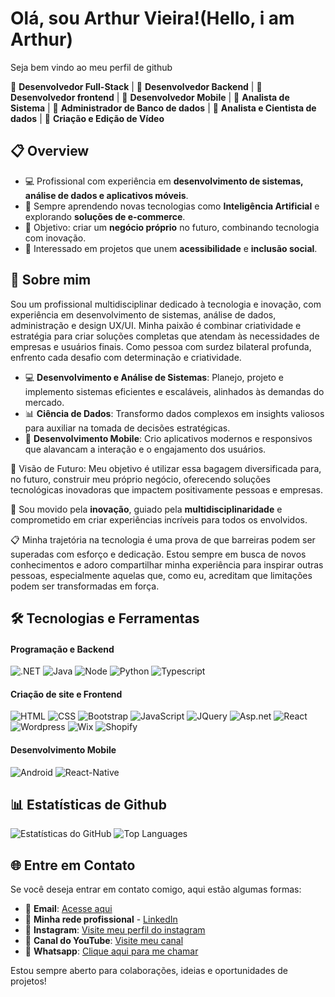 # Olá, sou Arthur Vieira!(Hello, i am Arthur)

Seja bem vindo ao meu perfil de github

🎯 **Desenvolvedor Full-Stack** |
🎯 **Desenvolvedor Backend** |
🎯 **Desenvolvedor frontend** |
🎯 **Desenvolvedor Mobile** |
🎯 **Analista de Sistema** |
🎯 **Administrador de Banco de dados** |
🎯 **Analista e Cientista de dados** |
🎯 **Criação e Edição de Vídeo**


## 📋 Overview

- 💻 Profissional com experiência em **desenvolvimento de sistemas, análise de dados e aplicativos móveis**.  
- 🌱 Sempre aprendendo novas tecnologias como **Inteligência Artificial** e explorando **soluções de e-commerce**.  
- 🔮 Objetivo: criar um **negócio próprio** no futuro, combinando tecnologia com inovação.  
- 🌟 Interessado em projetos que unem **acessibilidade** e **inclusão social**.

## 🌟 Sobre mim

Sou um profissional multidisciplinar dedicado à tecnologia e inovação, com experiência em desenvolvimento de sistemas, análise de dados, administração e design UX/UI. Minha paixão é combinar criatividade e estratégia para criar soluções completas que atendam às necessidades de empresas e usuários finais. Como pessoa com surdez bilateral profunda, enfrento cada desafio com determinação e criatividade.

- 💻 **Desenvolvimento e Análise de Sistemas**: Planejo, projeto e implemento sistemas eficientes e escaláveis, alinhados às demandas do mercado.
- 📊 **Ciência de Dados**: Transformo dados complexos em insights valiosos para auxiliar na tomada de decisões estratégicas.
- 📱 **Desenvolvimento Mobile**: Crio aplicativos modernos e responsivos que alavancam a interação e o engajamento dos usuários.
  
🔮 Visão de Futuro: Meu objetivo é utilizar essa bagagem diversificada para, no futuro, construir meu próprio negócio, oferecendo soluções tecnológicas inovadoras que impactem positivamente pessoas e empresas.

📌 Sou movido pela **inovação**, guiado pela **multidisciplinaridade** e comprometido em criar experiências incríveis para todos os envolvidos.

📋 Minha trajetória na tecnologia é uma prova de que barreiras podem ser superadas com esforço e dedicação. Estou sempre em busca de novos conhecimentos e adoro compartilhar minha experiência para inspirar outras pessoas, especialmente aquelas que, como eu, acreditam que limitações podem ser transformadas em força.

## 🛠️ Tecnologias e Ferramentas

#### Programação e Backend

![.NET](https://img.shields.io/badge/.NET-512BD4?style=for-the-badge&logo=.net&logoColor=white)
![Java](https://img.shields.io/badge/Java-007396?style=for-the-badge&logo=java&logoColor=white)
![Node](https://img.shields.io/badge/Node.js-8CC84B?style=for-the-badge&logo=node.js&logoColor=white)
![Python](https://img.shields.io/badge/Python-306998?style=for-the-badge&logo=python&logoColor=white)
![Typescript](https://img.shields.io/badge/TypeScript-3178C6?style=for-the-badge&logo=typescript&logoColor=white)

#### Criação de site e Frontend

![HTML](https://img.shields.io/badge/HTML-E34F26?style=for-the-badge&logo=html5&logoColor=white)
![CSS](https://img.shields.io/badge/CSS-1572B6?style=for-the-badge&logo=css3&logoColor=white)
![Bootstrap](https://img.shields.io/badge/Bootstrap-563D7C?style=for-the-badge&logo=bootstrap&logoColor=white)
![JavaScript](https://img.shields.io/badge/JavaScript-F7DF1E?style=for-the-badge&logo=javascript&logoColor=black)
![JQuery](https://img.shields.io/badge/jQuery-0769AD?style=for-the-badge&logo=jquery&logoColor=white)
![Asp.net](https://img.shields.io/badge/ASP.NET-5C2D91?style=for-the-badge&logo=aspnet&logoColor=white)
![React](https://img.shields.io/badge/React-61DAFB?style=for-the-badge&logo=react&logoColor=white)
![Wordpress](https://img.shields.io/badge/WordPress-21759B?style=for-the-badge&logo=wordpress&logoColor=white)
![Wix](https://img.shields.io/badge/Wix-0E97FF?style=for-the-badge&logo=wix&logoColor=white)
![Shopify](https://img.shields.io/badge/Shopify-95BF47?style=for-the-badge&logo=shopify&logoColor=white)

#### Desenvolvimento Mobile

![Android](https://img.shields.io/badge/Android_Studio-3DDC84?style=for-the-badge&logo=android-studio&logoColor=white)
![React-Native](https://img.shields.io/badge/React_Native-61DAFB?style=for-the-badge&logo=react-native&logoColor=white)

## 📊 Estatísticas de Github

![Estatísticas do GitHub](https://github-readme-stats.vercel.app/api?username=arthur10vieira&show_icons=true&theme=radical)
![Top Languages](https://github-readme-stats.vercel.app/api/top-langs/?username=arthur10vieira)

## 🌐 Entre em Contato

Se você deseja entrar em contato comigo, aqui estão algumas formas:

- 📧 **Email**: [Acesse aqui](mailto:arthur10vieira@gmail.com)
- 💼 **Minha rede profissional** - [LinkedIn](https://linkedin.com/in/arthur-vieira-cambraia)
- 📸 **Instagram**: [Visite meu perfil do instagram](https://instagram.com/tutucambraia)
- 🎥 **Canal do YouTube**: [Visite meu canal](https://www.youtube.com/c/arthurvieira630)
- 📱 **Whatsapp**: [Clique aqui para me chamar](https://wa.me/5534992310978)

Estou sempre aberto para colaborações, ideias e oportunidades de projetos!